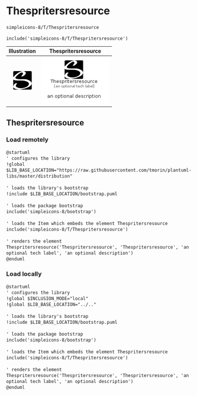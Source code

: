 # Thespritersresource


```text
simpleicons-8/T/Thespritersresource
```

```text
include('simpleicons-8/T/Thespritersresource')
```



| Illustration | Thespritersresource |
| :---: | :---: |
| ![illustration for Illustration](../../simpleicons-8/T/Thespritersresource.png) | ![illustration for Thespritersresource](../../simpleicons-8/T/Thespritersresource.Local.png) |




## Thespritersresource

### Load remotely
```plantuml
@startuml
' configures the library
!global $LIB_BASE_LOCATION="https://raw.githubusercontent.com/tmorin/plantuml-libs/master/distribution"

' loads the library's bootstrap
!include $LIB_BASE_LOCATION/bootstrap.puml

' loads the package bootstrap
include('simpleicons-8/bootstrap')

' loads the Item which embeds the element Thespritersresource
include('simpleicons-8/T/Thespritersresource')

' renders the element
Thespritersresource('Thespritersresource', 'Thespritersresource', 'an optional tech label', 'an optional description')
@enduml
```

### Load locally
```plantuml
@startuml
' configures the library
!global $INCLUSION_MODE="local"
!global $LIB_BASE_LOCATION="../.."

' loads the library's bootstrap
!include $LIB_BASE_LOCATION/bootstrap.puml

' loads the package bootstrap
include('simpleicons-8/bootstrap')

' loads the Item which embeds the element Thespritersresource
include('simpleicons-8/T/Thespritersresource')

' renders the element
Thespritersresource('Thespritersresource', 'Thespritersresource', 'an optional tech label', 'an optional description')
@enduml
```

